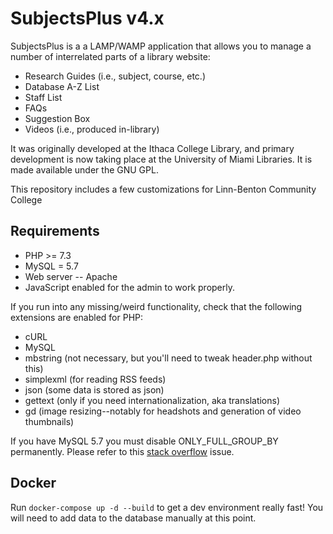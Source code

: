 # SubjectsPlus v4.x

SubjectsPlus is a a LAMP/WAMP application that allows you to manage a number of interrelated parts of a library website:

* Research Guides (i.e., subject, course, etc.)
* Database A-Z List
* Staff List
* FAQs
* Suggestion Box
* Videos (i.e., produced in-library)

It was originally developed at the Ithaca College Library, and primary development is now taking place at the University of Miami Libraries.
It is made available under the GNU GPL.

This repository includes a few customizations for Linn-Benton Community College

## Requirements

* PHP >= 7.3
* MySQL = 5.7
* Web server -- Apache
* JavaScript enabled for the admin to work properly. 

If you run into any missing/weird functionality, check that the following extensions are enabled for PHP:

* cURL
* MySQL
* mbstring (not necessary, but you'll need to tweak header.php without this)
* simplexml (for reading RSS feeds)
* json (some data is stored as json)
* gettext (only if you need internationalization, aka translations)
* gd (image resizing--notably for headshots and generation of video thumbnails) 


If you have MySQL 5.7 you must disable ONLY_FULL_GROUP_BY permanently. Please refer to this [stack overflow](https://stackoverflow.com/questions/23921117/disable-only-full-group-by) issue.

## Docker

Run `docker-compose up -d --build` to get a dev environment really fast!  You will need to add data to the database manually at this point.
